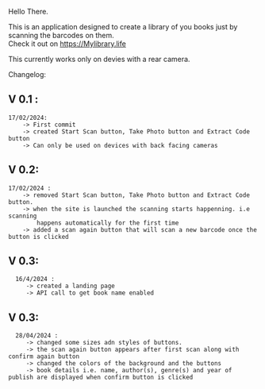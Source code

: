 Hello There.

This is an application designed to create a library of you books just by scanning the barcodes on them.\
Check it out on https://Mylibrary.life

This currently works only on devies with a rear camera.

Changelog:

   ## V 0.1 :
    17/02/2024:
        -> First commit
        -> created Start Scan button, Take Photo button and Extract Code button
        -> Can only be used on devices with back facing cameras

   ## V 0.2:
    17/02/2024 :
        -> removed Start Scan button, Take Photo button and Extract Code button.
        -> when the site is launched the scanning starts happenning. i.e scanning 
            happens automatically for the first time
        -> added a scan again button that will scan a new barcode once the button is clicked

   ## V 0.3:
      16/4/2024 :
         -> created a landing page
         -> API call to get book name enabled

   ## V 0.3:
      28/04/2024 :
         -> changed some sizes adn styles of buttons.
         -> the scan again button appears after first scan along with confirm again button
         -> changed the colors of the background and the buttons
         -> book details i.e. name, author(s), genre(s) and year of publish are displayed when confirm button is clicked
         